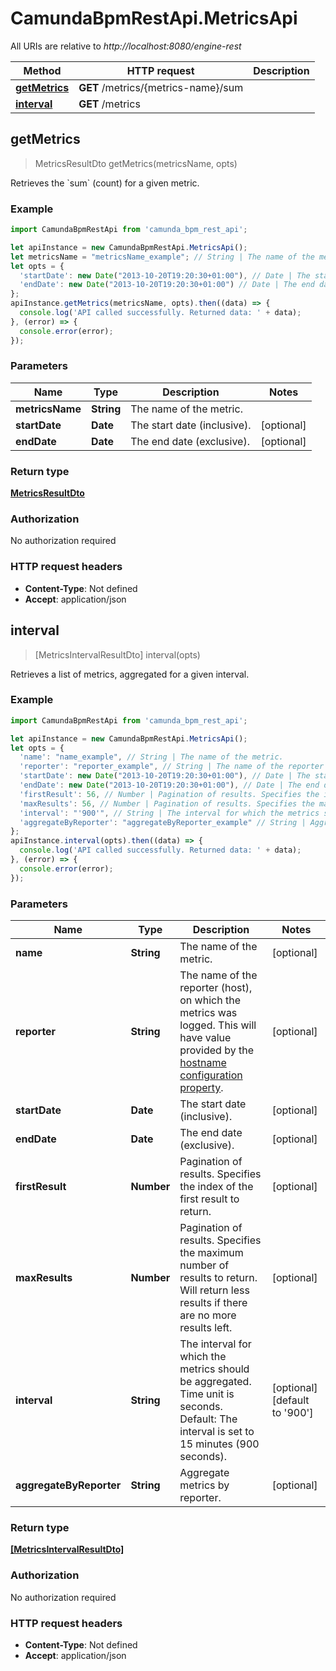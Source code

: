 # CamundaBpmRestApi.MetricsApi

All URIs are relative to *http://localhost:8080/engine-rest*

Method | HTTP request | Description
------------- | ------------- | -------------
[**getMetrics**](MetricsApi.md#getMetrics) | **GET** /metrics/{metrics-name}/sum | 
[**interval**](MetricsApi.md#interval) | **GET** /metrics | 



## getMetrics

> MetricsResultDto getMetrics(metricsName, opts)



Retrieves the &#x60;sum&#x60; (count) for a given metric.

### Example

```javascript
import CamundaBpmRestApi from 'camunda_bpm_rest_api';

let apiInstance = new CamundaBpmRestApi.MetricsApi();
let metricsName = "metricsName_example"; // String | The name of the metric.
let opts = {
  'startDate': new Date("2013-10-20T19:20:30+01:00"), // Date | The start date (inclusive).
  'endDate': new Date("2013-10-20T19:20:30+01:00") // Date | The end date (exclusive).
};
apiInstance.getMetrics(metricsName, opts).then((data) => {
  console.log('API called successfully. Returned data: ' + data);
}, (error) => {
  console.error(error);
});

```

### Parameters


Name | Type | Description  | Notes
------------- | ------------- | ------------- | -------------
 **metricsName** | **String**| The name of the metric. | 
 **startDate** | **Date**| The start date (inclusive). | [optional] 
 **endDate** | **Date**| The end date (exclusive). | [optional] 

### Return type

[**MetricsResultDto**](MetricsResultDto.md)

### Authorization

No authorization required

### HTTP request headers

- **Content-Type**: Not defined
- **Accept**: application/json


## interval

> [MetricsIntervalResultDto] interval(opts)



Retrieves a list of metrics, aggregated for a given interval.

### Example

```javascript
import CamundaBpmRestApi from 'camunda_bpm_rest_api';

let apiInstance = new CamundaBpmRestApi.MetricsApi();
let opts = {
  'name': "name_example", // String | The name of the metric.
  'reporter': "reporter_example", // String | The name of the reporter (host), on which the metrics was logged. This will have value provided by the [hostname configuration property](https://docs.camunda.org/manual/7.13/reference/deployment-descriptors/tags/process-engine/#hostname).
  'startDate': new Date("2013-10-20T19:20:30+01:00"), // Date | The start date (inclusive).
  'endDate': new Date("2013-10-20T19:20:30+01:00"), // Date | The end date (exclusive).
  'firstResult': 56, // Number | Pagination of results. Specifies the index of the first result to return.
  'maxResults': 56, // Number | Pagination of results. Specifies the maximum number of results to return. Will return less results if there are no more results left.
  'interval': "'900'", // String | The interval for which the metrics should be aggregated. Time unit is seconds. Default: The interval is set to 15 minutes (900 seconds).
  'aggregateByReporter': "aggregateByReporter_example" // String | Aggregate metrics by reporter.
};
apiInstance.interval(opts).then((data) => {
  console.log('API called successfully. Returned data: ' + data);
}, (error) => {
  console.error(error);
});

```

### Parameters


Name | Type | Description  | Notes
------------- | ------------- | ------------- | -------------
 **name** | **String**| The name of the metric. | [optional] 
 **reporter** | **String**| The name of the reporter (host), on which the metrics was logged. This will have value provided by the [hostname configuration property](https://docs.camunda.org/manual/7.13/reference/deployment-descriptors/tags/process-engine/#hostname). | [optional] 
 **startDate** | **Date**| The start date (inclusive). | [optional] 
 **endDate** | **Date**| The end date (exclusive). | [optional] 
 **firstResult** | **Number**| Pagination of results. Specifies the index of the first result to return. | [optional] 
 **maxResults** | **Number**| Pagination of results. Specifies the maximum number of results to return. Will return less results if there are no more results left. | [optional] 
 **interval** | **String**| The interval for which the metrics should be aggregated. Time unit is seconds. Default: The interval is set to 15 minutes (900 seconds). | [optional] [default to &#39;900&#39;]
 **aggregateByReporter** | **String**| Aggregate metrics by reporter. | [optional] 

### Return type

[**[MetricsIntervalResultDto]**](MetricsIntervalResultDto.md)

### Authorization

No authorization required

### HTTP request headers

- **Content-Type**: Not defined
- **Accept**: application/json


